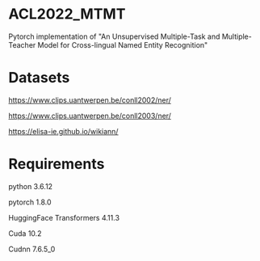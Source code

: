 # ACL2022_MTMT
Pytorch implementation of "An Unsupervised Multiple-Task and Multiple-Teacher Model for Cross-lingual Named Entity Recognition"

# Datasets
https://www.clips.uantwerpen.be/conll2002/ner/

https://www.clips.uantwerpen.be/conll2003/ner/

https://elisa-ie.github.io/wikiann/

# Requirements
python 3.6.12

pytorch 1.8.0

HuggingFace Transformers 4.11.3

Cuda 10.2

Cudnn 7.6.5_0
